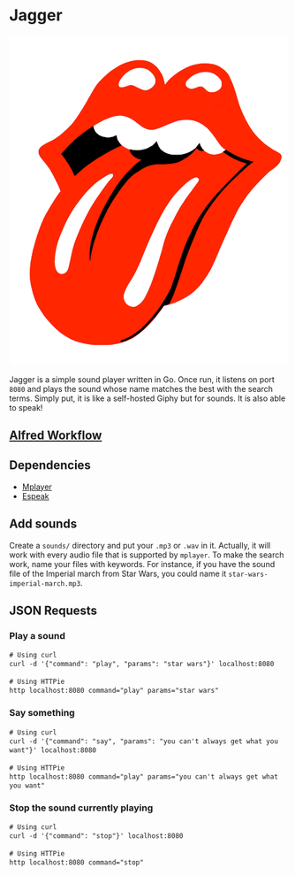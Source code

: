 # Jagger
![Logo](logo.png)

Jagger is a simple sound player written in Go. Once run, it listens on port
`8080` and plays the sound whose name matches the best with the search terms.
Simply put, it is like a self-hosted Giphy but for sounds. It is also able to
speak!

## [Alfred Workflow](https://github.com/aseure/jagger/blob/master/alfred/Jagger.alfredworkflow?raw=true)

## Dependencies

 - [Mplayer](http://www.mplayerhq.hu/design7/news.html)
 - [Espeak](http://espeak.sourceforge.net/)

## Add sounds

Create a `sounds/` directory and put your `.mp3` or `.wav` in it. Actually, it
will work with every audio file that is supported by `mplayer`. To make the
search work, name your files with keywords. For instance, if you have the sound
file of the Imperial march from Star Wars, you could name it
`star-wars-imperial-march.mp3`.

## JSON Requests

### Play a sound

```
# Using curl
curl -d '{"command": "play", "params": "star wars"}' localhost:8080

# Using HTTPie
http localhost:8080 command="play" params="star wars"
```

### Say something

```
# Using curl
curl -d '{"command": "say", "params": "you can't always get what you want"}' localhost:8080

# Using HTTPie
http localhost:8080 command="play" params="you can't always get what you want"
```

### Stop the sound currently playing

```
# Using curl
curl -d '{"command": "stop"}' localhost:8080

# Using HTTPie
http localhost:8080 command="stop"
```

